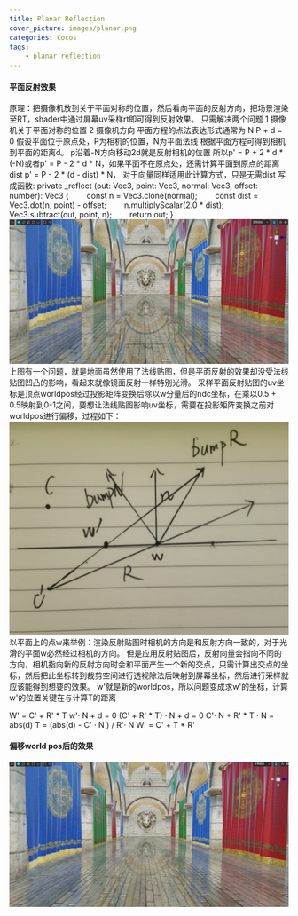 ```yaml
---
title: Planar Reflection
cover_picture: images/planar.png
categories: Cocos
tags:
    - planar reflection
---
```

#### 平面反射效果
原理：把摄像机放到关于平面对称的位置，然后看向平面的反射方向，把场景渲染至RT，shader中通过屏幕uv采样rt即可得到反射效果。
只需解决两个问题
1 摄像机关于平面对称的位置
2 摄像机方向
平面方程的点法表达形式通常为 N·P + d = 0
假设平面位于原点处，P为相机的位置，N为平面法线
根据平面方程可得到相机到平面的距离d。
p沿着-N方向移动2d就是反射相机的位置
所以p' = P + 2 * d * (-N)或者p' = P - 2 * d * N，如果平面不在原点处，还需计算平面到原点的距离dist
p' = P - 2 * (d - dist) * N，
对于向量同样适用此计算方式，只是无需dist
写成函数:
private _reflect (out: Vec3, point: Vec3, normal: Vec3, offset: number): Vec3 
{
    &emsp;&emsp;const n = Vec3.clone(normal);
    &emsp;&emsp;const dist = Vec3.dot(n, point) - offset;
    &emsp;&emsp;n.multiplyScalar(2.0 * dist);
    &emsp;&emsp;Vec3.subtract(out, point, n);
    &emsp;&emsp;return out;
}
![](/works-images/planar-1.png)
上图有一个问题，就是地面虽然使用了法线贴图，但是平面反射的效果却没受法线贴图凹凸的影响，看起来就像镜面反射一样特别光滑。
采样平面反射贴图的uv坐标是顶点worldpos经过投影矩阵变换后除以w分量后的ndc坐标，在乘以0.5 + 0.5映射到0-1之间，要想让法线贴图影响uv坐标，需要在投影矩阵变换之前对worldpos进行偏移，过程如下：
![](/works-images/worldpos.png)
以平面上的点w来举例：渲染反射贴图时相机的方向是和反射方向一致的，对于光滑的平面w必然经过相机的方向。
但是应用反射贴图后，反射向量会指向不同的方向，相机指向新的反射方向时会和平面产生一个新的交点，只需计算出交点的坐标，然后把此坐标转到裁剪空间进行透视除法后映射到屏幕坐标，然后进行采样就应该能得到想要的效果。
w'就是新的worldpos，所以问题变成求w'的坐标，计算w'的位置关键在与计算T的距离

W' = C' + R' * T
w'· N + d = 0
(C' + R' * T) · N + d = 0
C'· N + R' * T · N = abs(d)
T = (abs(d) - C' · N ) / R'· N
W' = C' + T * R'
#### 偏移world pos后的效果
![](/works-images/planar-2.png)

